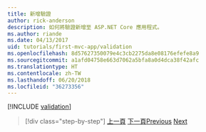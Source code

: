 ```yaml
---
title: 新增驗證
author: rick-anderson
description: 如何將驗證新增至 ASP.NET Core 應用程式。
ms.author: riande
ms.date: 04/13/2017
uid: tutorials/first-mvc-app/validation
ms.openlocfilehash: 8d57627350079e4c3cb2275da8e08176efefe8a9
ms.sourcegitcommit: a1afd04758e663d7062a5bfa8a0d4dca38f42afc
ms.translationtype: HT
ms.contentlocale: zh-TW
ms.lasthandoff: 06/20/2018
ms.locfileid: "36273356"
---
```

[!INCLUDE [validation](~/includes/mvc-intro/validation.md)]

> [!div class="step-by-step"]
> <span data-ttu-id="72e80-103">[上一頁](new-field.md)
> [下一頁](details.md)</span><span class="sxs-lookup"><span data-stu-id="72e80-103">[Previous](new-field.md)
[Next](details.md)</span></span>  

